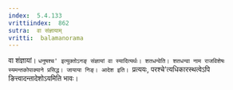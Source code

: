 ```yaml
---
index:  5.4.133
vrittiindex:  862
sutra:  वा संज्ञायाम्
vritti:  balamanorama 
---
```


वा शंज्ञायां। `धनुषश्च' इत्युक्तोऽनङ् संज्ञायां वा स्यादित्यर्थः। शतधन्वेति। शतधन्वा नाम राजविशेषः स्यमन्तकोपाक्याने प्रसिद्ध। जायाया निङ्। आदेश इति। `प्रत्ययः, परश्चे'त्यधिकारस्थत्वेऽपि ङित्त्वादन्तादेशोऽयमिति भावः।

